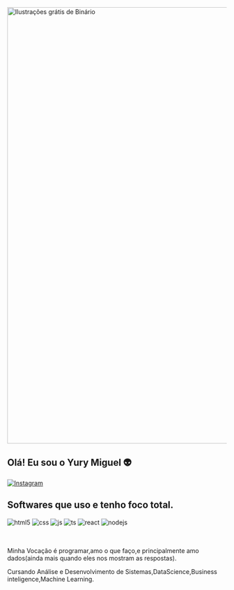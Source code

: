 <img srcset="https://cdn.pixabay.com/photo/2016/09/26/09/10/binary-1695478_960_720.jpg 1x, https://cdn.pixabay.com/photo/2016/09/26/09/10/binary-1695478_1280.jpg 2x" src="https://cdn.pixabay.com/photo/2016/09/26/09/10/binary-1695478_960_720.jpg" alt="Ilustrações grátis de Binário" width="1000" height="350.0345411445987" style="height: auto">

## Olá! Eu sou o Yury Miguel 👽


[![Instagram](https://img.shields.io/badge/Instagram-E4405F?style=for-the-badge&logo=instagram&logoColor=white)](https://instagram.com/eumesmo_yury)


## Softwares que uso e tenho foco total.

<div style="display: inline_block">

  <img align="center" alt="html5" src="https://img.shields.io/badge/Python-14354C?style=for-the-badge&logo=python&logoColor=white" />
  <img align="center" alt="css" src="https://img.shields.io/badge/R-276DC3?style=for-the-badge&logo=r&logoColor=white" />
  <img align="center" alt="js" src="https://img.shields.io/badge/MySQL-00000F?style=for-the-badge&logo=mysql&logoColor=white" />
  <img align="center" alt="ts" src="https://img.shields.io/badge/PostgreSQL-316192?style=for-the-badge&logo=postgresql&logoColor=white" />
  <img align="center" alt="react" src="https://img.shields.io/badge/Amazon_AWS-232F3E?style=for-the-badge&logo=amazon-aws&logoColor=white" />
  <img align="center" alt="nodejs" src="https://img.shields.io/badge/Java-ED8B00?style=for-the-badge&logo=java&logoColor=white" />
</div><br/>
</div><br/>

Minha Vocação é programar,amo o que faço,e principalmente amo dados(ainda mais quando eles nos mostram as respostas).

Cursando Análise e Desenvolvimento de Sistemas,DataScience,Business inteligence,Machine Learning.

